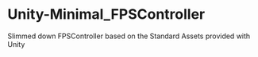 # Unity-Minimal_FPSController
Slimmed down FPSController based on the Standard Assets provided with Unity
